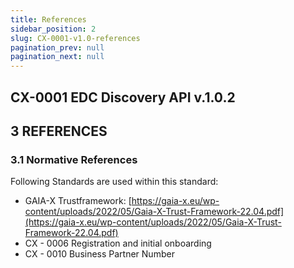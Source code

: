 ```yaml
---
title: References
sidebar_position: 2
slug: CX-0001-v1.0-references
pagination_prev: null
pagination_next: null
---
```


## CX-0001 EDC Discovery API v.1.0.2

## 3 REFERENCES

### 3.1 Normative References

Following Standards are used within this standard:

- GAIA-X Trustframework: [https://gaia-x.eu/wp-content/uploads/2022/05/Gaia-X-Trust-Framework-22.04.pdf](https://gaia-x.eu/wp-content/uploads/2022/05/Gaia-X-Trust-Framework-22.04.pdf)
- CX - 0006 Registration and initial onboarding
- CX - 0010 Business Partner Number
